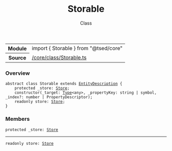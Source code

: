 
<header class="symbol-info-header"><h1 id="storable">Storable</h1><label class="symbol-info-type-label class">Class</label></header>
<!-- summary -->
<section class="symbol-info"><table class="is-full-width"><tbody><tr><th>Module</th><td><div class="lang-typescript"><span class="token keyword">import</span> { Storable }&nbsp;<span class="token keyword">from</span>&nbsp;<span class="token string">"@tsed/core"</span></div></td></tr><tr><th>Source</th><td><a href="https://github.com/Romakita/ts-express-decorators/blob/v4.13.1/src//core/class/Storable.ts#L0-L0">/core/class/Storable.ts</a></td></tr></tbody></table></section>
<!-- overview -->


### Overview


<pre><code class="typescript-lang "><span class="token keyword">abstract</span> <span class="token keyword">class</span> Storable <span class="token keyword">extends</span> <a href="#api/core/entitydescription"><span class="token">EntityDescription</span></a> <span class="token punctuation">{</span>
    <span class="token keyword">protected</span> _store<span class="token punctuation">:</span> <a href="#api/core/store"><span class="token">Store</span></a><span class="token punctuation">;</span>
    <span class="token keyword">constructor</span><span class="token punctuation">(</span>_target<span class="token punctuation">:</span> <a href="#api/core/type"><span class="token">Type</span></a><<span class="token keyword">any</span>><span class="token punctuation">,</span> _propertyKey<span class="token punctuation">:</span> <span class="token keyword">string</span> | symbol<span class="token punctuation">,</span> _index?<span class="token punctuation">:</span> <span class="token keyword">number</span> | PropertyDescriptor<span class="token punctuation">)</span><span class="token punctuation">;</span>
    <span class="token keyword">readonly</span> store<span class="token punctuation">:</span> <a href="#api/core/store"><span class="token">Store</span></a><span class="token punctuation">;</span>
<span class="token punctuation">}</span></code></pre>


<!-- Parameters -->

<!-- Description -->

<!-- Members -->







### Members



<div class="method-overview">
<pre><code class="typescript-lang "><span class="token keyword">protected</span> _store<span class="token punctuation">:</span> <a href="#api/core/store"><span class="token">Store</span></a></code></pre>
</div>




<hr/>



<div class="method-overview">
<pre><code class="typescript-lang "><span class="token keyword">readonly</span> store<span class="token punctuation">:</span> <a href="#api/core/store"><span class="token">Store</span></a></code></pre>
</div>









